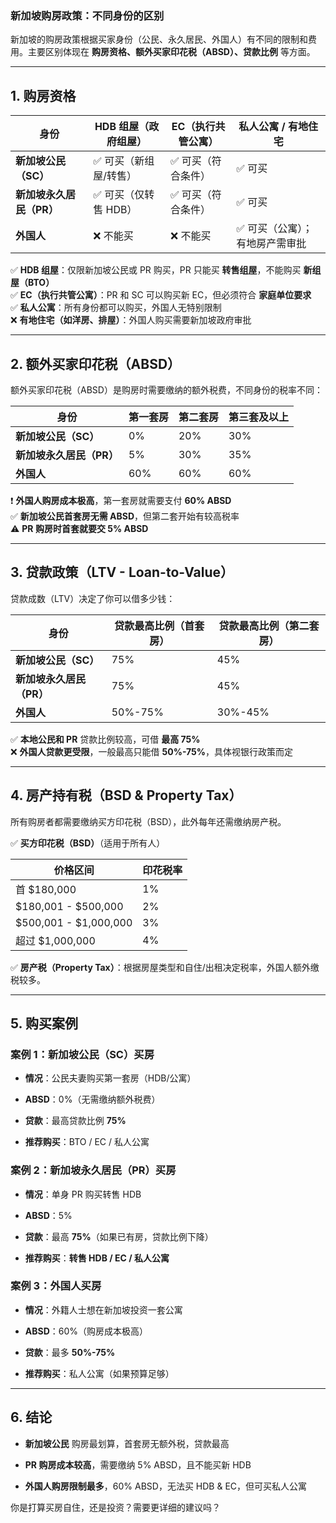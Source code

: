 ### **新加坡购房政策：不同身份的区别**

新加坡的购房政策根据买家身份（公民、永久居民、外国人）有不同的限制和费用。主要区别体现在 **购房资格、额外买家印花税（ABSD）、贷款比例** 等方面。

---

## **1. 购房资格**

|**身份**|**HDB 组屋（政府组屋）**|**EC（执行共管公寓）**|**私人公寓 / 有地住宅**|
|---|---|---|---|
|**新加坡公民（SC）**|✅ 可买（新组屋/转售）|✅ 可买（符合条件）|✅ 可买|
|**新加坡永久居民（PR）**|✅ 可买（仅转售 HDB）|✅ 可买（符合条件）|✅ 可买|
|**外国人**|❌ 不能买|❌ 不能买|✅ 可买（公寓）；有地房产需审批|

✅ **HDB 组屋**：仅限新加坡公民或 PR 购买，PR 只能买 **转售组屋**，不能购买 **新组屋（BTO）**  
✅ **EC（执行共管公寓）**：PR 和 SC 可以购买新 EC，但必须符合 **家庭单位要求**  
✅ **私人公寓**：所有身份都可以购买，外国人无特别限制  
❌ **有地住宅（如洋房、排屋）**：外国人购买需要新加坡政府审批

---

## **2. 额外买家印花税（ABSD）**

额外买家印花税（ABSD）是购房时需要缴纳的额外税费，不同身份的税率不同：

|**身份**|**第一套房**|**第二套房**|**第三套及以上**|
|---|---|---|---|
|**新加坡公民（SC）**|0%|20%|30%|
|**新加坡永久居民（PR）**|5%|30%|35%|
|**外国人**|60%|60%|60%|

❗ **外国人购房成本极高**，第一套房就需要支付 **60% ABSD**  
✅ **新加坡公民首套房无需 ABSD**，但第二套开始有较高税率  
⚠️ **PR 购房时首套就要交 5% ABSD**

---

## **3. 贷款政策（LTV - Loan-to-Value）**

贷款成数（LTV）决定了你可以借多少钱：

|**身份**|**贷款最高比例（首套房）**|**贷款最高比例（第二套房）**|
|---|---|---|
|**新加坡公民（SC）**|75%|45%|
|**新加坡永久居民（PR）**|75%|45%|
|**外国人**|50%-75%|30%-45%|

✅ **本地公民和 PR** 贷款比例较高，可借 **最高 75%**  
❌ **外国人贷款更受限**，一般最高只能借 **50%-75%**，具体视银行政策而定

---

## **4. 房产持有税（BSD & Property Tax）**

所有购房者都需要缴纳买方印花税（BSD），此外每年还需缴纳房产税。

✅ **买方印花税（BSD）**（适用于所有人）

|价格区间|印花税率|
|---|---|
|首 $180,000|1%|
|$180,001 - $500,000|2%|
|$500,001 - $1,000,000|3%|
|超过 $1,000,000|4%|

✅ **房产税（Property Tax）**：根据房屋类型和自住/出租决定税率，外国人额外缴税较多。

---

## **5. 购买案例**

### **案例 1：新加坡公民（SC）买房**

- **情况**：公民夫妻购买第一套房（HDB/公寓）
    
- **ABSD**：0%（无需缴纳额外税费）
    
- **贷款**：最高贷款比例 **75%**
    
- **推荐购买**：BTO / EC / 私人公寓
    

### **案例 2：新加坡永久居民（PR）买房**

- **情况**：单身 PR 购买转售 HDB
    
- **ABSD**：5%
    
- **贷款**：最高 **75%**（如果已有房，贷款比例下降）
    
- **推荐购买**：**转售 HDB / EC / 私人公寓**
    

### **案例 3：外国人买房**

- **情况**：外籍人士想在新加坡投资一套公寓
    
- **ABSD**：60%（购房成本极高）
    
- **贷款**：最多 **50%-75%**
    
- **推荐购买**：私人公寓（如果预算足够）
    

---

## **6. 结论**

- **新加坡公民** 购房最划算，首套房无额外税，贷款最高
    
- **PR 购房成本较高**，需要缴纳 5% ABSD，且不能买新 HDB
    
- **外国人购房限制最多**，60% ABSD，无法买 HDB & EC，但可买私人公寓
    

你是打算买房自住，还是投资？需要更详细的建议吗？